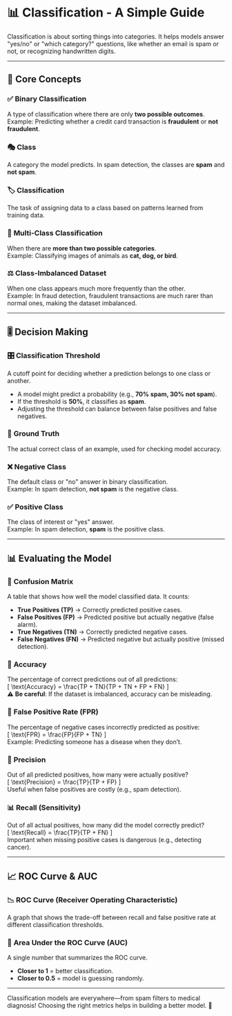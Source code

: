 # 📊 Classification - A Simple Guide  

Classification is about sorting things into categories. It helps models answer "yes/no" or "which category?" questions, like whether an email is spam or not, or recognizing handwritten digits.  

---

## 🎯 Core Concepts  

### ✅ **Binary Classification**  
A type of classification where there are only **two possible outcomes**.  
Example: Predicting whether a credit card transaction is **fraudulent** or **not fraudulent**.  

### 🎭 **Class**  
A category the model predicts. In spam detection, the classes are **spam** and **not spam**.  

### 🏷️ **Classification**  
The task of assigning data to a class based on patterns learned from training data.  

### 🎨 **Multi-Class Classification**  
When there are **more than two possible categories**.  
Example: Classifying images of animals as **cat, dog, or bird**.  

### ⚖️ **Class-Imbalanced Dataset**  
When one class appears much more frequently than the other.  
Example: In fraud detection, fraudulent transactions are much rarer than normal ones, making the dataset imbalanced.  

---

## 🎚️ Decision Making  

### 🎛️ **Classification Threshold**  
A cutoff point for deciding whether a prediction belongs to one class or another.  
- A model might predict a probability (e.g., **70% spam, 30% not spam**).  
- If the threshold is **50%**, it classifies as **spam**.  
- Adjusting the threshold can balance between false positives and false negatives.  

### 🎯 **Ground Truth**  
The actual correct class of an example, used for checking model accuracy.  

### ❌ **Negative Class**  
The default class or "no" answer in binary classification.  
Example: In spam detection, **not spam** is the negative class.  

### ✅ **Positive Class**  
The class of interest or "yes" answer.  
Example: In spam detection, **spam** is the positive class.  

---

## 📊 Evaluating the Model  

### 🔢 **Confusion Matrix**  
A table that shows how well the model classified data. It counts:  
- **True Positives (TP)** → Correctly predicted positive cases.  
- **False Positives (FP)** → Predicted positive but actually negative (false alarm).  
- **True Negatives (TN)** → Correctly predicted negative cases.  
- **False Negatives (FN)** → Predicted negative but actually positive (missed detection).  

### 🎯 **Accuracy**  
The percentage of correct predictions out of all predictions:  
\[
\text{Accuracy} = \frac{TP + TN}{TP + TN + FP + FN}
\]  
⚠️ **Be careful**: If the dataset is imbalanced, accuracy can be misleading.  

### 🚨 **False Positive Rate (FPR)**  
The percentage of negative cases incorrectly predicted as positive:  
\[
\text{FPR} = \frac{FP}{FP + TN}
\]  
Example: Predicting someone has a disease when they don’t.  

### 🎯 **Precision**  
Out of all predicted positives, how many were actually positive?  
\[
\text{Precision} = \frac{TP}{TP + FP}
\]  
Useful when false positives are costly (e.g., spam detection).  

### 📊 **Recall (Sensitivity)**  
Out of all actual positives, how many did the model correctly predict?  
\[
\text{Recall} = \frac{TP}{TP + FN}
\]  
Important when missing positive cases is dangerous (e.g., detecting cancer).  

---

## 📈 ROC Curve & AUC  

### 📉 **ROC Curve (Receiver Operating Characteristic)**  
A graph that shows the trade-off between recall and false positive rate at different classification thresholds.  

### 🌟 **Area Under the ROC Curve (AUC)**  
A single number that summarizes the ROC curve.  
- **Closer to 1** = better classification.  
- **Closer to 0.5** = model is guessing randomly.  

---

Classification models are everywhere—from spam filters to medical diagnosis! Choosing the right metrics helps in building a better model. 🚀